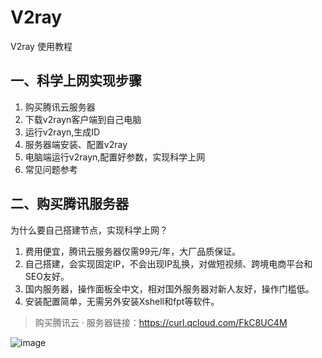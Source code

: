 # V2ray
V2ray 使用教程
## 一、科学上网实现步骤
1. 购买腾讯云服务器
2. 下载v2rayn客户端到自己电脑
3. 运行v2rayn,生成ID
4. 服务器端安装、配置v2ray
5. 电脑端运行v2rayn,配置好参数，实现科学上网
6. 常见问题参考
## 二、购买腾讯服务器
为什么要自己搭建节点，实现科学上网？
1. 费用便宜，腾讯云服务器仅需99元/年，大厂品质保证。
2. 自己搭建，会实现固定IP，不会出现IP乱换，对做短视频、跨境电商平台和SEO友好。
3. 国内服务器，操作面板全中文，相对国外服务器对新人友好，操作门槛低。
4. 安装配置简单，无需另外安装Xshell和fpt等软件。
> 购买腾讯云 · 服务器链接：https://curl.qcloud.com/FkC8UC4M

![image](https://github.com/user-attachments/assets/e6b08876-4e3e-453e-8a37-d9eb1f54acff)
